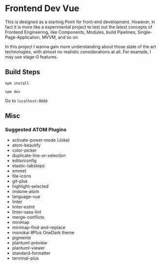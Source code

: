 Frontend Dev Vue
==============

This is designed as a starting Point for front-end development.
However, in fact it is more like a experimental project to test out the latest concepts of Frontend Engineering, like Components, Modules, build Pipelines, Single-Page-Application, MVVM, and so on.

In this project I wanna gain more understanding about those state of the art technologies, with almost no realistic considerations at all. For example, I may use stage-0 features.

## Build Steps

`npm install`

`npm dev`

Go to `localhost:8080`

Misc
------

### Suggested ATOM Plugins

* activate-power-mode (Joke)
* atom-beautify
* color-picker
* duplicate-line-or-selection
* editorconfig
* elastic-tabstops
* emmet
* file-icons
* git-plus
* highlight-selected
* imdone-atom
* language-vue
* linter
* linter-eslint
* linter-sass-lint
* merge-conflicts
* minimap
* minimap-find-and-replace
* monokai #Plus OneDark theme
* pigments
* plantuml-preview
* plantuml-viewer
* standard-formatter
* terminal-plus
